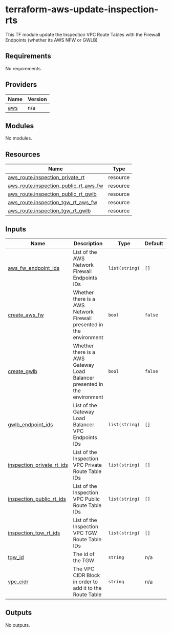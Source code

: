 # terraform-aws-update-inspection-rts
This TF module update the Inspection VPC Route Tables with the Firewall Endpoints (whether its AWS NFW or GWLB)

<!-- BEGIN_TF_DOCS -->
## Requirements

No requirements.

## Providers

| Name | Version |
|------|---------|
| <a name="provider_aws"></a> [aws](#provider\_aws) | n/a |

## Modules

No modules.

## Resources

| Name | Type |
|------|------|
| [aws_route.inspection_private_rt](https://registry.terraform.io/providers/hashicorp/aws/latest/docs/resources/route) | resource |
| [aws_route.inspection_public_rt_aws_fw](https://registry.terraform.io/providers/hashicorp/aws/latest/docs/resources/route) | resource |
| [aws_route.inspection_public_rt_gwlb](https://registry.terraform.io/providers/hashicorp/aws/latest/docs/resources/route) | resource |
| [aws_route.inspection_tgw_rt_aws_fw](https://registry.terraform.io/providers/hashicorp/aws/latest/docs/resources/route) | resource |
| [aws_route.inspection_tgw_rt_gwlb](https://registry.terraform.io/providers/hashicorp/aws/latest/docs/resources/route) | resource |

## Inputs

| Name | Description | Type | Default | Required |
|------|-------------|------|---------|:--------:|
| <a name="input_aws_fw_endpoint_ids"></a> [aws\_fw\_endpoint\_ids](#input\_aws\_fw\_endpoint\_ids) | List of the AWS Network Firewall Endpoints IDs | `list(string)` | `[]` | no |
| <a name="input_create_aws_fw"></a> [create\_aws\_fw](#input\_create\_aws\_fw) | Whether there is a AWS Network Firewall presented in the environment | `bool` | `false` | no |
| <a name="input_create_gwlb"></a> [create\_gwlb](#input\_create\_gwlb) | Whether there is a AWS Gateway Load Balancer presented in the environment | `bool` | `false` | no |
| <a name="input_gwlb_endpoint_ids"></a> [gwlb\_endpoint\_ids](#input\_gwlb\_endpoint\_ids) | List of the Gateway Load Balancer VPC Endpoints IDs | `list(string)` | `[]` | no |
| <a name="input_inspection_private_rt_ids"></a> [inspection\_private\_rt\_ids](#input\_inspection\_private\_rt\_ids) | List of the Inspection VPC Private Route Table IDs | `list(string)` | `[]` | no |
| <a name="input_inspection_public_rt_ids"></a> [inspection\_public\_rt\_ids](#input\_inspection\_public\_rt\_ids) | List of the Inspection VPC Public Route Table IDs | `list(string)` | `[]` | no |
| <a name="input_inspection_tgw_rt_ids"></a> [inspection\_tgw\_rt\_ids](#input\_inspection\_tgw\_rt\_ids) | List of the Inspection VPC TGW Route Table IDs | `list(string)` | `[]` | no |
| <a name="input_tgw_id"></a> [tgw\_id](#input\_tgw\_id) | The id of the TGW | `string` | n/a | yes |
| <a name="input_vpc_cidr"></a> [vpc\_cidr](#input\_vpc\_cidr) | The VPC CIDR Block in order to add it to the Route Table | `string` | n/a | yes |

## Outputs

No outputs.
<!-- END_TF_DOCS -->